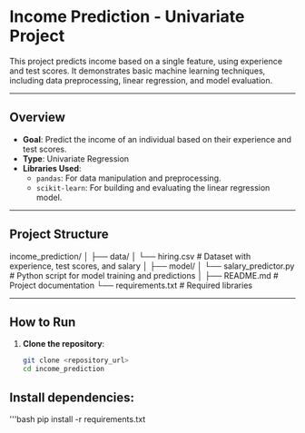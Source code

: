 # **Income Prediction - Univariate Project**

This project predicts income based on a single feature, using experience and test scores. It demonstrates basic machine learning techniques, including data preprocessing, linear regression, and model evaluation.

---

## **Overview**
- **Goal**: Predict the income of an individual based on their experience and test scores.
- **Type**: Univariate Regression
- **Libraries Used**:
  - `pandas`: For data manipulation and preprocessing.
  - `scikit-learn`: For building and evaluating the linear regression model.

---

## **Project Structure**

income_prediction/ │ ├── data/ │ └── hiring.csv # Dataset with experience, test scores, and salary │ ├── model/ │ └── salary_predictor.py # Python script for model training and predictions │ ├── README.md # Project documentation └── requirements.txt # Required libraries


---

## **How to Run**

1. **Clone the repository**:
   ```bash
   git clone <repository_url>
   cd income_prediction
   
## **Install dependencies**:
  '''bash 
  pip install -r requirements.txt




